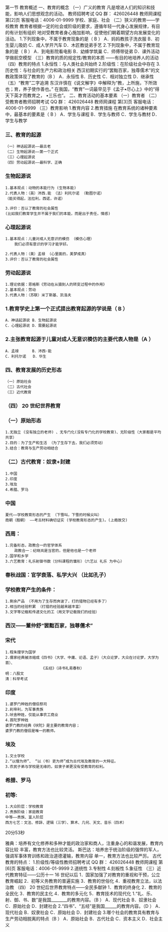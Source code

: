 第一节 教育概述
一、教育的概念
（一）广义的教育
凡是增进人们的知识和技能，影响人们思想观念的活动。
教师招聘考试 QQ 群： 426026448
教师网课程 第[2]页 客服电话：4006-01-9999
学校、家庭、社会
（二）狭义的教育——学校教育
教育者根据一定的社会或阶级的要求，遵循年轻一代身心发展规律，有目的有计划有组织
地对受教育者身心施加影响，促使他们朝着期望方向发展变化的活动。
1.下列现象中，不属于教育现象的是（ B ）
A．妈妈教孩子洗衣服
B．初生婴儿吸奶
C．成人学开汽车
D．木匠教徒弟手艺
2.下列现象中，不属于教育现象的是（ B ）
A．到电影院看电影
B．幼蜂学筑巢
C．师傅带徒弟
D．课外活动学做航空模型
（三）教育的质的规定性/教育的本质
——有目的地培养人的活动
（四）教育的特点
1.永恒性：与人类社会共始终
2.阶级性：在阶级社会中存在
3.历史性：与社会的生产力和政治相关
西汉初期实行的“罢黜百家，独尊儒术”的文教政策体现了教育的（B ）
A．永恒性 B．历史性
C．相对独立性 D．继承性
（五）“教育”二字追溯
东汉许慎在《说文解字》中解释为“教，上所施，下所效也；育，养子使作善也。”
在我国，“教育”一词最早见于《孟子•尽心上》中的“得天下英才而教育之， •三乐也”。
二、教育活动的基本要素
（一）教育者
（二）受教育者教师招聘考试 QQ 群： 426026448
教师网课程 第[3]页 客服电话：4006-01-9999
（三）教育影响
1.教育内容
2.教育措施
在教育系统的诸种要素中，最基本的要素是（ B ）
A．学生与课程
B．学生与教师
C．学生与教材
D．学生与教学
### 三、教育的起源
    （一）神话起源说——最古老
    （二）生物起源说——第一个正式
    （三）心理起源说
    （四）劳动起源说——最科学、正确

### 生物起源说
    1.基本观点：动物的本能行为 (生物本能)
    2.代表人物：（英）沛西.能 （法）利托尔诺 （勒图尔诺）
    （能买得起，法拉利，西诺，许诺）

    3.评价：否认了教育的社会属性
    (比如我们教育学生并不属于我们的本能，而是出于责任，情感)

### 心理起源说
    1.基本观点：儿童对成人无意识的模仿 （模仿心理）
        我们必须有意识的学习才能学好。

    2.代表人物：（美）孟禄 （心里面的，美梦成真）
    3.评价：否认了教育的社会属性

### 劳动起源说
    1.理论依据：恩格斯《劳动在从猿到人的转变过程中的作用》
    2.基本观点：劳动
    3.代表人物：（苏联）米丁斯基、凯洛夫

### 1.教育学史上第一个正式提出教育起源的学说是（ B ）
    A．神话起源说 B．生物起源说
    C．心理起源说 D．需要起源说

### 2.主张教育起源于儿童对成人无意识模仿的主要代表人物是（A ）
    A．孟禄      B．沛西·能
    C．利托尔诺   D．华生

### 四、教育发展的历史形态
    （一）原始社会
    （二）古代社会
    （三）近代教育

### （四） 20 世纪世界教育
### （一）原始形态
    1.无独立 (没有独立的老师) 、无专门化(没有专门化的学校教育)、无阶级性（大家都是平均共享）
    2.目的：为了生产和生活 （为了生存下去，我们必须劳动）
    3.结合：教育与生产劳动相结合

### （二）古代教育：奴隶+封建
    1.中国
    2.印度
    3.埃及
    4.希腊、罗马

### 中国
    夏代——学校教育形态的产生 （下雪叫，下雪的时候尖叫）
    商朝（殷朝） ——考古材料确切证实 (学校教育形态的产生)。(上瘾故交)

### 西周：
    1.完备形态，政教合一的官学体系
        政教合一：纪晓岚是当官的，但是他也是一个老师
    2.国学和乡学
    3.六艺教育：礼乐射御书数（分科课程的雏形）（六艺以 礼乐 为中心）

### 春秋战国：官学衰落、私学大兴 （比如孔子）

### 学校教育产生的条件：
    1.剩余产品 （不用为了生存而奔波了，打的猎物已经有多了）
    2.相当的经验积累 （打猎的经验越来越丰富）
    3.文字等记载和传递文化的工（用文字记载我们的经验）

### 西汉——董仲舒“罢黜百家，独尊儒术”

### 宋代
    1.程朱理学为国学
    2.儒家经典被浓缩成《四书》（大学、中庸、论语、孟子）（大众论梦，大众在讨论梦，大学为首）、      
                    《五经》（诗书礼易春秋）
    明：八股文
    清：科举考试

### 印度
    1.婆罗门种姓的僧侣祭司
    2.刹帝利，为军事贵族
    3.吠舍种姓，仅能从事农工商业
    4.首陀罗种姓
    婆罗门教的经典《吠陀》是主要的教育内容；
    婆罗门教的僧侣是唯一的教师。

### 埃及
    1.文士学校
    2.“以僧为师”、 “以（书）吏为师”成为古代埃及教育的一大特征。
    3.农民子弟与学校是无缘的，奴隶子弟更没有受教育的权利。

### 希腊、罗马
### 初等:
    1.大众阶层：学校教育
    2.贵族阶级：家庭教育
    中等——贵族、富人阶层
    西方七艺：文法、修辞、逻辑（三学）、算术、几何、天文、音乐（四术）

20分53秒


雅典：培养有文化修养和多种才能的政治家和商人，注重身心的和谐发展，教育内容比较
丰富，教育方法也比较灵活。
斯巴达：培养忠于统治阶级的强悍的军人，强调军事体育训练和政治道德灌输，教育内容
单一，教育方法也比较严厉。
古代教育的特点：
1.阶级性/等级性教师招聘考试 QQ 群： 426026448
教师网课程 第[6]页 客服电话：4006-01-9999
2.道统性
3.专制性
4.刻板性
5.象征性
（三）近代教育特征——公历十一
16 世纪以后
1．国家加强了对教育的重视和干预，公立教育崛起
2．初等义务教育的普遍实施
3．教育的世俗化
4．重视教育立法，以法治教
（四） 20 世纪后世界教育特点——全民多献钟
1．教育的终身化
2．教育的全民化
3．教育的民主化
4．教育的多元化
5．教育技术的现代化
1.“礼、乐、射、御、书、数”是我国________的教育内容。（B ）
A．现代社会 B．奴隶社会
C．原始社会 D．封建社会
2.“四书”、“五经”是我国______的教育内容。（D ）
A．现代社会 B．奴隶社会
C．原始社会 D．封建社会
3.哪个社会的教育具有教育与生产劳动相脱离的特点（B ）
A．原始社会 B．古代社会
C．资本主义 D．社会主义
